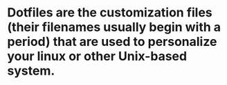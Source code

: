 # Dotfiles are the customization files (their filenames usually begin with a period) that are used to personalize your linux or other Unix-based system.

